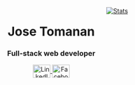 <div style="display: flex;">
  <div style="flex-basis: 50%;">
  <h1 align="center" id="title">Jose Tomanan</h1>
    <h3 align="center">Full-stack web developer</h3>
    <p align="center">
      <a href="https://linkedin.com/in/jedtomanan" target="blank">
        <img
          align="center"
          src="https://raw.githubusercontent.com/rahuldkjain/github-profile-readme-generator/master/src/images/icons/Social/linked-in-alt.svg" alt="LinkedIn" height="30" width="40"
          />
      </a>
      <a href="https://fb.com/jedtomanan" target="blank">
        <img
          align="center"
          src="https://raw.githubusercontent.com/rahuldkjain/github-profile-readme-generator/master/src/images/icons/Social/facebook.svg" alt="Facebook" height="30" width="40"
          />
      </a>
    </p>
  </div>
  
  <a href="#title" align="center">
    <img
      src="https://github-readme-stats.vercel.app/api?username=JoseTomanan&show_icons=true&count_private=true&include_all_commits=true&theme=github_dark_dimmed"
      alt="Stats"
      />
  </a>
</div>


<!--
<h3 align="left">Languages and Tools:</h3>
<p align="left"> <a href="https://www.figma.com/" target="_blank" rel="noreferrer"> <img src="https://www.vectorlogo.zone/logos/figma/figma-icon.svg" alt="figma" width="40" height="40"/> </a> <a href="https://git-scm.com/" target="_blank" rel="noreferrer"> <img src="https://www.vectorlogo.zone/logos/git-scm/git-scm-icon.svg" alt="git" width="40" height="40"/> </a> <a href="https://www.postgresql.org" target="_blank" rel="noreferrer"> <img src="https://raw.githubusercontent.com/devicons/devicon/master/icons/postgresql/postgresql-original-wordmark.svg" alt="postgresql" width="40" height="40"/> </a> <a href="https://spring.io/" target="_blank" rel="noreferrer"> <img src="https://www.vectorlogo.zone/logos/springio/springio-icon.svg" alt="spring" width="40" height="40"/> </a> <a href="https://www.sqlite.org/" target="_blank" rel="noreferrer"> <img src="https://www.vectorlogo.zone/logos/sqlite/sqlite-icon.svg" alt="sqlite" width="40" height="40"/> </a> <a href="https://svelte.dev" target="_blank" rel="noreferrer"> <img src="https://upload.wikimedia.org/wikipedia/commons/1/1b/Svelte_Logo.svg" alt="svelte" width="40" height="40"/> </a> <a href="https://tailwindcss.com/" target="_blank" rel="noreferrer"> <img src="https://www.vectorlogo.zone/logos/tailwindcss/tailwindcss-icon.svg" alt="tailwind" width="40" height="40"/> </a> <a href="https://zapier.com" target="_blank" rel="noreferrer"> <img src="https://www.vectorlogo.zone/logos/zapier/zapier-icon.svg" alt="zapier" width="40" height="40"/> </a> </p>
-->

<!--
- 📫 How to reach me **jdtomanan@up.edu.ph**
<h3 align="left">Connect with me:</h3>
-->
